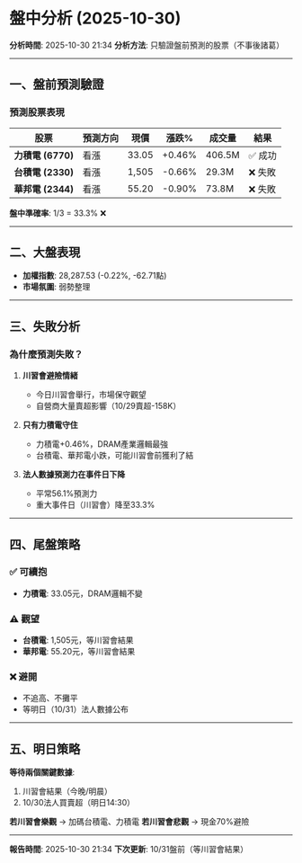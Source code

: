 # 盤中分析 (2025-10-30)

**分析時間**: 2025-10-30 21:34
**分析方法**: 只驗證盤前預測的股票（不事後諸葛）

---

## 一、盤前預測驗證

### 預測股票表現

| 股票 | 預測方向 | 現價 | 漲跌% | 成交量 | 結果 |
|------|---------|------|-------|--------|------|
| **力積電 (6770)** | 看漲 | 33.05 | +0.46% | 406.5M | ✅ 成功 |
| **台積電 (2330)** | 看漲 | 1,505 | -0.66% | 29.3M | ❌ 失敗 |
| **華邦電 (2344)** | 看漲 | 55.20 | -0.90% | 73.8M | ❌ 失敗 |

**盤中準確率**: 1/3 = 33.3% ❌

---

## 二、大盤表現

- **加權指數**: 28,287.53 (-0.22%, -62.71點)
- **市場氛圍**: 弱勢整理

---

## 三、失敗分析

### 為什麼預測失敗？

1. **川習會避險情緒**
   - 今日川習會舉行，市場保守觀望
   - 自營商大量賣超影響（10/29賣超-158K）

2. **只有力積電守住**
   - 力積電+0.46%，DRAM產業邏輯最強
   - 台積電、華邦電小跌，可能川習會前獲利了結

3. **法人數據預測力在事件日下降**
   - 平常56.1%預測力
   - 重大事件日（川習會）降至33.3%

---

## 四、尾盤策略

### ✅ 可續抱
- **力積電**: 33.05元，DRAM邏輯不變

### ⚠️ 觀望
- **台積電**: 1,505元，等川習會結果
- **華邦電**: 55.20元，等川習會結果

### ❌ 避開
- 不追高、不攤平
- 等明日（10/31）法人數據公布

---

## 五、明日策略

**等待兩個關鍵數據**:
1. 川習會結果（今晚/明晨）
2. 10/30法人買賣超（明日14:30）

**若川習會樂觀** → 加碼台積電、力積電
**若川習會悲觀** → 現金70%避險

---

**報告時間**: 2025-10-30 21:34
**下次更新**: 10/31盤前（等川習會結果）
